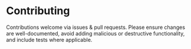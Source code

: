# Contributing

Contributions welcome via issues & pull requests. Please ensure changes are well-documented,
avoid adding malicious or destructive functionality, and include tests where applicable.
